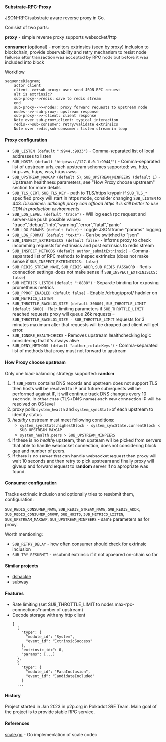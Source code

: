 #### Substrate-RPC-Proxy


JSON-RPC/substrate aware reverse proxy in Go. 


Conisist of two parts:

**proxy** - simple reverse proxy supports websocket/http

**consumer** (optional) - monitors extrinsics (seen by proxy) inclusion to blockchain, provide observability and retry mechanism to resist node failures after transaction was accepted by RPC node but before it was included into block


Workflow

```mermaid
sequenceDiagram;
    actor client
    client-->>+sub-proxy: user send JSON-RPC request
    alt is extrinsic?
    sub-proxy-->redis: save to redis stream
    end
    sub-proxy-->>+nodes: proxy forward requests to upstream node
    nodes-->>-sub-proxy: upstream response
    sub-proxy-->>-client: client response
    Note over sub-proxy,client: typical interaction
    redis-->sub-consumer: retry/validate extrinsics
    Note over redis,sub-consumer: listen stream in loop
```


#### Proxy configuration

* `SUB_LISTEN (default ":9944,:9933")` -  Comma-separated list of local addresses to listen
* `SUB_HOSTS (default "http+ws://127.0.0.1:9944/")` - Comma-separated list of upstream urls, each upstream schemes supported: ws, http, http+ws, https, wss, https+wss
* `SUB_UPSTREAM_MAXGAP (default 5)`, `SUB_UPSTREAM_MINPEERS (default 1)` - Upstream healthness parameters, see "How Proxy choose upstream" section for more details
* `SUB_TLS_CERT`, `SUB_TLS_KEY` - path to TLS/https keypair if `SUB_TLS_*` specified proxy will start in https mode, consider changing `SUB_LISTEN` to 443. *Disclaimer: although proxy can offload https it is still better to use CDN in production environments*
* `SUB_LOG_LEVEL (default "trace")` - Will log each rpc request and server-side push possible values: "trace","debug","info","warning","error","fatal","panic"
* `SUB_LOG_PARAMS (default false)` - Toggle JSON frame "params" logging
* `SUB_LOG_FORMAT (default "text")` - Can be switched to "json"
* `SUB_INSPECT_EXTRINISICS (default false)` - Informs proxy to check incomming requests for extrinsics and post extrinsics to redis stream
* `SUB_INSPECT_METHODS (default author_submitExtrinsic)` - Comma-separated list of RPC methods to inspec extrinsics (does not make sense if `SUB_INSPECT_EXTRINISICS: false`)
* `SUB_REDIS_STREAM_NAME`, `SUB_REDIS_ADDR`, `SUB_REDIS_PASSWORD` - Redis connection settings (does not make sense if `SUB_INSPECT_EXTRINISICS: false`)
* `SUB_METRICS_LISTEN (default ":8888")` - Separate binding for exposing prometheus metrics
* `SUB_PPROF_ENABLED (default false)` - Enable /debug/pprof/ hadnler on `SUB_METRICS_LISTEN`
* `SUB_THROTTLE_BACKLOG_SIZE (default 30000)`, `SUB_THROTTLE_LIMIT (default 6000)` - Rate-limiting parameters if `SUB_THROTTLE_LIMIT` reached requests proxy will queue 26k requests = `SUB_THROTTLE_BACKLOG_SIZE - SUB_THROTTLE_LIMIT` requests for 3 minutes maximum after that requests will be dropped and client will get error.
* `SUB_IGNORE_HEALTHCHECKS` - Removes upstream healthchecking logic considering that it's always alive 
* `SUB_DENY_METHODS (default "author_rotateKeys")` - Comma-separated list of methods that proxy must not forward to upstream 

#### How Proxy choose upstream

Only one load-balancing strategy supported: **random**

1. If `SUB_HOSTS` contains DNS records and upstream does not support TLS then hosts will be resolved to IP and future subrequests will be performed against IP, it will continue track DNS changes every 10 seconds. In other case (TLS+DNS name) each new connection IP will be resolved on OS level.
2. proxy polls `system_health` and `system_syncState` of each upstream to identify status
3. *healthy* upstream must meet following conditions:
    * `system_syncState.highestBlock - system_syncState.currentBlock < SUB_UPSTREAM_MAXGAP`
    * `system_health.peers > SUB_UPSTREAM_MINPEERS`
4. if these is no *healthy* upsteam, then upsteam will be picked from servers that able to handle websocket connection, does not considering block gap and number of peers.
5. if there is no server that can handle websocket request then proxy will wait 10 seconds and then retry to pick upstream and finally proxy will giveup and forward request to **random** server if no apropriate was found.


#### Consumer configuration

Tracks extrinsic inclusion and optionally tries to resubmit them, configuration:

`SUB_REDIS_CONSUMER_NAME`, `SUB_REDIS_STREAM_NAME`, `SUB_REDIS_ADDR`, `SUB_REDIS_CONSUMER_GROUP`, `SUB_HOSTS`, `SUB_METRICS_LISTEN`, `SUB_UPSTREAM_MAXGAP`, `SUB_UPSTREAM_MINPEERS` - same parameters as for proxy.

Worth mentioning:
* `SUB_RETRY_DELAY` - how often consumer should check for extrinsic inclusion 
* `SUB_TRY_RESUBMIT` - resubmit extrinsic if it not appeared on-chain so far


#### Similar projects

* [dshackle](https://github.com/emeraldpay/dshackle)
* [subway](https://github.com/acalanetwork/subway) 


#### Features

* Rate limiting (set SUB_THROTTLE_LIMIT to nodes max-rpc-connections*number of upstream)
* Decode storage with any http client 
  ```curl -s -d '{"id":1, "jsonrpc":"extensions/get-storage/1.0","method":"system.events"}' -v http://127.0.0.1:9944 | jq
  [
    {
      "type": {
        "module_id": "System",
        "event_id": "ExtrinsicSuccess"
      },
      "extrinsic_idx": 0,
      "params": [...]
    },
    {
      "type": {
        "module_id": "ParaInclusion",
        "event_id": "CandidateIncluded"
      }
    ...
  ```

#### History

Project started in Jan 2023 in p2p.org in Polkadot SRE Team. Main goal of the project is to provide stable RPC service.


#### References

[scale.go](github.com/itering/scale.go) - Go implementation of scale codec
